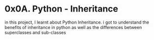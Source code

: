 # 0x0A. Python - Inheritance

in this project, I learnt about Python Inheritance. i got to understand the benefits of inheritance in python as well as
the differences between superclasses and sub-classes
